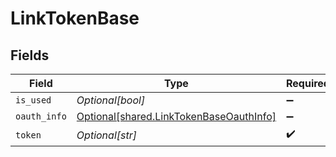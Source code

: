 # LinkTokenBase


## Fields

| Field                                                                                        | Type                                                                                         | Required                                                                                     | Description                                                                                  |
| -------------------------------------------------------------------------------------------- | -------------------------------------------------------------------------------------------- | -------------------------------------------------------------------------------------------- | -------------------------------------------------------------------------------------------- |
| `is_used`                                                                                    | *Optional[bool]*                                                                             | :heavy_minus_sign:                                                                           | N/A                                                                                          |
| `oauth_info`                                                                                 | [Optional[shared.LinkTokenBaseOauthInfo]](undefined/models/shared/linktokenbaseoauthinfo.md) | :heavy_minus_sign:                                                                           | N/A                                                                                          |
| `token`                                                                                      | *Optional[str]*                                                                              | :heavy_check_mark:                                                                           | N/A                                                                                          |